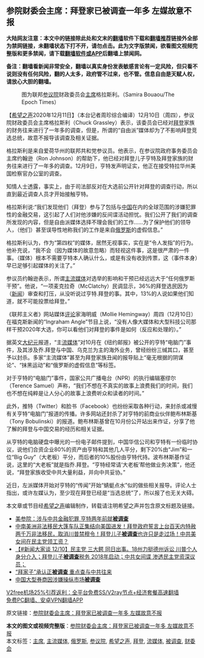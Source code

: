  <h2>参院财委会主席：拜登家已被调查一年多 左媒故意不报</h2> <p class="notice"><b>大陆网友注意：本文中的链接除此处和文末的<a href="https://github.com/bannedbook/fanqiang" >翻墙</a>软件下载和<a href="https://github.com/killgcd/justmysocks/blob/master/README.md">翻墙推荐</a>链接外全部为禁网链接，未翻墙状态下打不开，请勿点击。此为文字版禁闻，欲看图文视频完整版和更多禁闻，请下载<a href="https://github.com/bannedbook/fanqiang">翻墙软件或APP</a>后翻墙上禁闻网。</p><p>备注：翻墙看新闻非常安全，翻墙以真实身份发表敏感言论有一定风险，但只看不说则没有任何风险，翻的人太多，政府管不过来，也不管。信息自由是天赋人权，请放心大胆的翻墙。</b></p>  <div class="entry"> <figure><figcaption>图为联邦<a href="https://www.bannedbook.org/bnews/tag/%e5%8f%82%e8%ae%ae%e9%99%a2/" class="st_tag internal_tag" rel="tag" title="标签 参议院 下的日志">参议院</a>财政委员会<a href="https://www.bannedbook.org/bnews/tag/%E4%B8%BB%E5%B8%AD/" class="st_tag internal_tag" rel="tag" title="标签 主席 下的日志">主席</a>格拉斯利。（Samira Bouaou/The Epoch Times）</figcaption></figure> <p>【<span class='wp_keywordlink_affiliate'><a href="https://www.soundofhope.org" title="希望之声" target="_blank">希望之声</a></span>2020年12月11日】（本台记者周珍综合编译）12月10日（周四），参议院财政委员会主席格拉斯利（Chuck Grassley）表示，该委员会已经对<a href="https://www.bannedbook.org/bnews/tag/%e6%8b%9c%e7%99%bb/" class="st_tag internal_tag" rel="tag" title="标签 拜登 下的日志">拜登</a>家族的财务往来进行了一年多的调查，但是，所谓的“自由派”媒体却为了不影响拜登竞选总统，故意不报导该调查及相关证据。</p> <p>格拉斯利是来自爱荷华州的联邦共和党参议员。他表示，在参议院政府事务委员会主席约翰逊（Ron Johnson）的帮助下，他已经对拜登儿子亨特及拜登家族的财务往来进行了一年多的调查。12月9日，亨特发声明证实，他正在接受特拉华州美国检察官办公室的调查。</p> <p>知情人士透露，事实上，由于司法部反对在大选前公开针对拜登的调查行动，所以直到最近调查人员才开始接触亨特。</p>  <p>格拉斯利说:“我们发现他们（拜登）参与了包括与<span class='wp_keywordlink_affiliate'><a href="https://www.bannedbook.org/" title="中国" target="_blank">中国</a></span>在内的全球范围的涉嫌犯罪性的金融交易，这引起了人们对他涉嫌的反间谍活动担忧。我们公开了我们的调查所发现的内容，但是自由派媒体选择不理会我们的工作……为了保护他们的领导人，（他们）甚至误导性地称我们的工作是来自<a href="https://www.bannedbook.org/bnews/tag/%e4%bf%84%e7%bd%97%e6%96%af/" class="st_tag internal_tag" rel="tag" title="标签 俄罗斯 下的日志">俄罗斯</a>的虚假信息。”</p> <p>格拉斯利认为，作为“第四权”的媒体，居然无视事实，实在是“令人发指”的行为。他补充说，“我不会（因为媒体的故意忽略）而轻视这件事，这是很严肃的一件事。（媒体）根本不需要亨特本人确认什么，或是有没有收到传票，这（事件本身）早已足够引起媒体的关注了。”</p> <p>参议员约翰逊表示，所谓<a href="https://www.bannedbook.org/bnews/tag/%e4%b8%bb%e6%b5%81%e5%aa%92%e4%bd%93/" class="st_tag internal_tag" rel="tag" title="标签 主流媒体 下的日志">主流媒体</a>对选举的影响和干预已经远远大于“任何俄罗斯干预”。他说，“一项麦克拉奇（McClatchy）民调显示，36%的拜登选民因为（<span class='wp_keywordlink_affiliate'><a href="https://www.bannedbook.org/" title="新闻">新闻</a></span>）审查和打压，从没听说过亨特.拜登的事。其中，13%的人说如果他们知道，就不可能投票给拜登。”</p>  <p>《联邦主义者》网站媒体<span class='wp_keywordlink_affiliate'><a href="https://www.bannedbook.org/bnews/comments/" title="新闻评论" target="_blank">评论</a></span>家海明威（Mollie Hemingway）周四（12月10日）在福克斯新闻的“Ingraham Angle”节目上说，“没有人像大媒体和大型科技公司那样干预2020年大选，你可以看他们对拜登的事件是如何（反应和处理的）。”</p> <p>据英文<span class='wp_keywordlink_affiliate'><a href="http://www.epochtimes.com/" title="大纪元" target="_blank">大纪元</a></span>报道，“主<a href="https://www.bannedbook.org/bnews/tag/%E6%B5%81%E5%AA%92%E4%BD%93/" class="st_tag internal_tag" rel="tag" title="标签 流媒体 下的日志">流媒体</a>”对10月在《纽约邮报》被公开的亨特“电脑门”事件，及其涉及乔.拜登与中国、乌克兰为主的海外业务，曾经纷纷三缄其口，甚至予以封杀。多家“主流媒体”甚至为拜登家族丑闻的报导贴上“毫无根据的阴谋论”、“抹黑运动”和“俄罗斯的虚假信息”等标签。</p> <p>对于亨特的“电脑门”事件，国家公共广播电台（NPR）的执行编辑塞缪尔（Terence Samuel）声称，“我们不想在不真实的故事上浪费我们的时间，我们也不想在纯粹是让人分心的故事上浪费听众和读者的时间。”</p>  <p>此外，推特（Twitter）和脸书（Facebook）也纷纷采取各种行动，来封杀或减慢有关亨特“电脑门”报道的传播。许多网站还封杀了对亨特的前商业伙伴鲍布林斯基（Tony Bobulinski）的报道。鲍布林斯基曾在10月份公开站出来作证，分享了他了解的拜登与中国交易的经历和相关证据。</p> <p>从亨特的电脑硬盘中曝光的一份电子邮件提到，中国华信公司和亨特有一份临时协议，说他们合资企业80%的资产由亨特和其他几人平分，剩下20%由“Jim”和一位“Big Guy”（大老板）平分，而后者的10%股份由亨特代持。波布林斯基作证说，这里的“大老板”就是指乔.拜登。“亨特经常请‘大老板’帮他做业务决策”，他还说，“拜登家族收受中共大量利益，并向中共妥协。”</p> <p>近日，左派媒体开始对亨特的“传闻”开始“蜻蜓点水”似的做些相关报导。评论人士指出，或许左媒认为，至少现在拜登已经是“当选总统”了，所以报了也无关大碍。</p>  <p>本文章或节目经<a href="https://www.bannedbook.org/bnews/tag/%e5%b8%8c%e6%9c%9b%e4%b9%8b%e5%a3%b0/" class="st_tag internal_tag" rel="tag" title="标签 希望之声 下的日志">希望之声</a>编辑制作，转载请注明希望之声并包含原文标题及链接。</p> <ul class='op-related-articles' title='相关阅读'> <li><a href='https://www.bannedbook.org/bnews/comments/20201211/1445663.html' target='_blank'>美参院：涉与中共金融犯罪 亨特两年前就<b>被调查</b></a></li> <li><a href='https://www.bannedbook.org/bnews/bannedvideo/20201211/1445500.html' target='_blank'>中南美洲非法移民大篷车队正集结向美国进发！拜登政府誓言上台百天内特赦两千万非法移民，取消川普禁穆令！拜登儿子<b>被调查</b>也许只是走过场！中共美女间在民主党领工资？</a></li> <li><a href='https://www.bannedbook.org/bnews/bannedvideo/20201210/1445419.html' target='_blank'>【#新闻大家谈 12/10】民主党 三大鳄 同日出事。18州力挺德州诉讼 川普个人身分介入；拜登儿子<b>被调查</b>税务 2018年启动；中共女间谍 渗透民主党资深议员；</a></li> <li><a href='https://www.bannedbook.org/bnews/cbnews/20201210/1445326.html' target='_blank'>“拜家子”承认正<b>被调查</b> 重点查与中共往来</a></li> <li><a href='https://www.bannedbook.org/bnews/ssgc/20201120/1433758.html' target='_blank'>中国大型券商因涉嫌操纵市场<b>被调查</b></a></li> </ul> <p class="texttj"> <a href="https://github.com/bannedbook/fanqiang/wiki/V2ray%E6%9C%BA%E5%9C%BA" target="_blank">V2free机场25%引荐返利：全平台免费SS/V2ray节点+经济套餐高速翻墙</a><br/> <a href="https://github.com/bannedbook/fanqiang/wiki/%E7%A6%81%E9%97%BB%E7%BD%91%E5%AE%89%E5%8D%93%E7%BF%BB%E5%A2%99%E6%96%B0%E9%97%BBAPP" target="_blank">免费PC翻墙、安卓VPN翻墙APP</a></p><p>原文链接：<a class="src_link"  href="https://www.soundofhope.org/post/452713" target="_blank">参院财委会主席：拜登家已被调查一年多 左媒故意不报</a></p><a name='sharetosocial'></a>       <div><b>本文的图文或视频完整版</b>：<a href='https://www.bannedbook.org/bnews/comments/20201212/1446096.html'>参院财委会主席：拜登家已被调查一年多 左媒故意不报</a></div>  </div><!--END ENTRY--> <div class="postfooter"> <div>本文标签：<a href="https://www.bannedbook.org/bnews/tag/%E4%B8%BB%E5%B8%AD/" rel="tag">主席</a>, <a href="https://www.bannedbook.org/bnews/tag/%e4%b8%bb%e6%b5%81%e5%aa%92%e4%bd%93/" rel="tag">主流媒体</a>, <a href="https://www.bannedbook.org/bnews/tag/%e4%bf%84%e7%bd%97%e6%96%af/" rel="tag">俄罗斯</a>, <a href="https://www.bannedbook.org/bnews/tag/%e5%8f%82%e8%ae%ae%e9%99%a2/" rel="tag">参议院</a>, <a href="https://www.bannedbook.org/bnews/tag/%e5%b8%8c%e6%9c%9b%e4%b9%8b%e5%a3%b0/" rel="tag">希望之声</a>, <a href="https://www.bannedbook.org/bnews/tag/%e6%8b%9c%e7%99%bb/" rel="tag">拜登</a>, <a href="https://www.bannedbook.org/bnews/tag/%E6%B5%81%E5%AA%92%E4%BD%93/" rel="tag">流媒体</a>, <a href="https://www.bannedbook.org/bnews/tag/%E8%A2%AB%E8%B0%83%E6%9F%A5/" rel="tag">被调查</a>, <a href="https://www.bannedbook.org/bnews/tag/%E8%B4%A2%E5%A7%94%E4%BC%9A/" rel="tag">财委会</a></div>  </div><!--END POSTFOOTER--> 